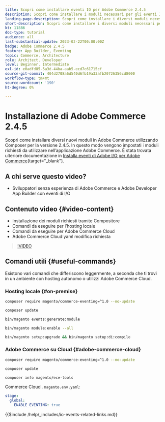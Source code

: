 ```yaml
---
title: Scopri come installare eventi IO per Adobe Commerce 2.4.5
description: Scopri come installare i moduli necessari per gli eventi IO in Adobe Commerce 2.4.5 da utilizzare in Adobe Developer App Builder
landing-page-description: Scopri come installare i diversi moduli necessari per Adobe Commerce 2.4.5 utilizzando Compositore.
short-description: Scopri come installare i diversi moduli necessari per Adobe Commerce 2.4.5 utilizzando Compositore.
kt: 11886
doc-type: tutorial
audience: all
last-substantial-update: 2023-02-22T00:00:00Z
badge: Adobe Commerce 2.4.5
feature: App Builder, Eventing
topic: Commerce, Architecture
role: Architect, Developer
level: Beginner, Intermediate
exl-id: e0adfd85-5a3d-44ba-aab5-ecd7c61715cf
source-git-commit: 404d2708a6d540d6fb19a33afb20726356cd8000
workflow-type: tm+mt
source-wordcount: '190'
ht-degree: 0%

---
```


# Installazione di Adobe Commerce 2.4.5

Scopri come installare diversi nuovi moduli in Adobe Commerce utilizzando Composer per la versione 2.4.5. In questo modo vengono impostati i moduli richiesti da utilizzare nell’applicazione Adobe Commerce. È stata trovata ulteriore documentazione in [Installa eventi di Adobe I/O per Adobe Commerce](https://developer.adobe.com/commerce/events/get-started/installation/){target="_blank"}.

## A chi serve questo video?

* Sviluppatori senza esperienza di Adobe Commerce e Adobe Developer App Builder con eventi di I/O

## Contenuto video {#video-content}

* Installazione dei moduli richiesti tramite Compositore
* Comandi da eseguire per l’hosting locale
* Comandi da eseguire per Adobe Commerce Cloud
* Adobe Commerce Cloud yaml modifica richiesta

>[!VIDEO](https://video.tv.adobe.com/v/3419828?quality=12&learn=on&captions=ita)

## Comandi utili {#useful-commands}

Esistono vari comandi che differiscono leggermente, a seconda che ti trovi in un ambiente con hosting autonomo o utilizzi Adobe Commerce Cloud.

### Hosting locale {#on-premise}

```bash
composer require magento/commerce-eventing=^1.0 --no-update

composer update

bin/magento events:generate:module

bin/magento module:enable --all

bin/magento setup:upgrade && bin/magento setup:di:compile
```

### Adobe Commerce su Cloud {#adobe-commerce-cloud}

```bash
composer require magento/commerce-eventing=^1.0 --no-update

composer update

composer info magento/ece-tools
```

Commerce Cloud `.magento.env.yaml`:

```yaml
stage:
  global:
    ENABLE_EVENTING: true
```

{{$include /help/_includes/io-events-related-links.md}}
